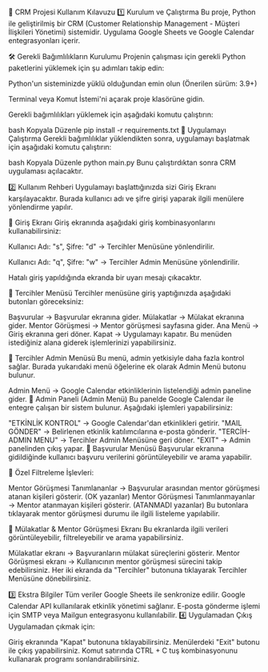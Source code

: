 📌 CRM Projesi Kullanım Kılavuzu
1️⃣ Kurulum ve Çalıştırma
Bu proje, Python ile geliştirilmiş bir CRM (Customer Relationship Management - Müşteri İlişkileri Yönetimi) sistemidir. Uygulama Google Sheets ve Google Calendar entegrasyonları içerir.

🛠 Gerekli Bağımlılıkların Kurulumu
Projenin çalışması için gerekli Python paketlerini yüklemek için şu adımları takip edin:

Python'un sisteminizde yüklü olduğundan emin olun (Önerilen sürüm: 3.9+)

Terminal veya Komut İstemi'ni açarak proje klasörüne gidin.

Gerekli bağımlılıkları yüklemek için aşağıdaki komutu çalıştırın:

bash
Kopyala
Düzenle
pip install -r requirements.txt
🚀 Uygulamayı Çalıştırma
Gerekli bağımlılıklar yüklendikten sonra, uygulamayı başlatmak için aşağıdaki komutu çalıştırın:

bash
Kopyala
Düzenle
python main.py
Bunu çalıştırdıktan sonra CRM uygulaması açılacaktır.

2️⃣ Kullanım Rehberi
Uygulamayı başlattığınızda sizi Giriş Ekranı karşılayacaktır. Burada kullanıcı adı ve şifre girişi yaparak ilgili menülere yönlendirme yapılır.

🔹 Giriş Ekranı
Giriş ekranında aşağıdaki giriş kombinasyonlarını kullanabilirsiniz:

Kullanıcı Adı: "s", Şifre: "d"
→ Tercihler Menüsüne yönlendirilir.

Kullanıcı Adı: "q", Şifre: "w"
→ Tercihler Admin Menüsüne yönlendirilir.

Hatalı giriş yapıldığında ekranda bir uyarı mesajı çıkacaktır.

🔹 Tercihler Menüsü
Tercihler menüsüne giriş yaptığınızda aşağıdaki butonları göreceksiniz:

Başvurular → Başvurular ekranına gider.
Mülakatlar → Mülakat ekranına gider.
Mentor Görüşmesi → Mentor görüşmesi sayfasına gider.
Ana Menü → Giriş ekranına geri döner.
Kapat → Uygulamayı kapatır.
Bu menüden istediğiniz alana giderek işlemlerinizi yapabilirsiniz.

🔹 Tercihler Admin Menüsü
Bu menü, admin yetkisiyle daha fazla kontrol sağlar. Burada yukarıdaki menü öğelerine ek olarak Admin Menü butonu bulunur.

Admin Menü → Google Calendar etkinliklerinin listelendiği admin paneline gider.
🔹 Admin Paneli (Admin Menü)
Bu panelde Google Calendar ile entegre çalışan bir sistem bulunur. Aşağıdaki işlemleri yapabilirsiniz:

"ETKİNLİK KONTROL" → Google Calendar'dan etkinlikleri getirir.
"MAIL GÖNDER" → Belirlenen etkinlik katılımcılarına e-posta gönderir.
"TERCİH-ADMIN MENU" → Tercihler Admin Menüsüne geri döner.
"EXIT" → Admin panelinden çıkış yapar.
🔹 Başvurular Menüsü
Başvurular ekranına gidildiğinde kullanıcı başvuru verilerini görüntüleyebilir ve arama yapabilir.

🔸 Özel Filtreleme İşlevleri:

Mentor Görüşmesi Tanımlananlar → Başvurular arasından mentor görüşmesi atanan kişileri gösterir. (OK yazanlar)
Mentor Görüşmesi Tanımlanmayanlar → Mentor atanmayan kişileri gösterir. (ATANMADI yazanlar)
Bu butonlara tıklayarak mentor görüşmesi durumu ile ilgili listeleme yapılabilir.

🔹 Mülakatlar & Mentor Görüşmesi Ekranı
Bu ekranlarda ilgili verileri görüntüleyebilir, filtreleyebilir ve arama yapabilirsiniz.

Mülakatlar ekranı → Başvuranların mülakat süreçlerini gösterir.
Mentor Görüşmesi ekranı → Kullanıcının mentor görüşmesi sürecini takip edebilirsiniz.
Her iki ekranda da "Tercihler" butonuna tıklayarak Tercihler Menüsüne dönebilirsiniz.

3️⃣ Ekstra Bilgiler
Tüm veriler Google Sheets ile senkronize edilir.
Google Calendar API kullanılarak etkinlik yönetimi sağlanır.
E-posta gönderme işlemi için SMTP veya Mailgun entegrasyonu kullanılabilir.
4️⃣ Uygulamadan Çıkış
Uygulamadan çıkmak için:

Giriş ekranında "Kapat" butonuna tıklayabilirsiniz.
Menülerdeki "Exit" butonu ile çıkış yapabilirsiniz.
Komut satırında CTRL + C tuş kombinasyonunu kullanarak programı sonlandırabilirsiniz.

